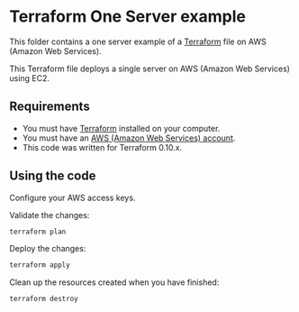 # Terraform One Server example

This folder contains a one server example of a [Terraform](https://www.terraform.io/) file on AWS (Amazon Web Services).

This Terraform file deploys a single server on AWS (Amazon Web Services) using EC2.

## Requirements

* You must have [Terraform](https://www.terraform.io/) installed on your computer.
* You must have an [AWS (Amazon Web Services) account](http://aws.amazon.com/).
* This code was written for Terraform 0.10.x.

## Using the code

Configure your AWS access keys.

Validate the changes:

```bash
terraform plan
```

Deploy the changes:

```bash
terraform apply
```

Clean up the resources created when you have finished:

```bash
terraform destroy
```